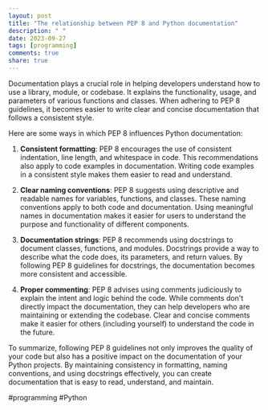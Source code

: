 ```yaml
---
layout: post
title: "The relationship between PEP 8 and Python documentation"
description: " "
date: 2023-09-27
tags: [programming]
comments: true
share: true
---
```


Documentation plays a crucial role in helping developers understand how to use a library, module, or codebase. It explains the functionality, usage, and parameters of various functions and classes. When adhering to PEP 8 guidelines, it becomes easier to write clear and concise documentation that follows a consistent style.

Here are some ways in which PEP 8 influences Python documentation:

1. **Consistent formatting**: PEP 8 encourages the use of consistent indentation, line length, and whitespace in code. This recommendations also apply to code examples in documentation. Writing code examples in a consistent style makes them easier to read and understand.

2. **Clear naming conventions**: PEP 8 suggests using descriptive and readable names for variables, functions, and classes. These naming conventions apply to both code and documentation. Using meaningful names in documentation makes it easier for users to understand the purpose and functionality of different components.

3. **Documentation strings**: PEP 8 recommends using docstrings to document classes, functions, and modules. Docstrings provide a way to describe what the code does, its parameters, and return values. By following PEP 8 guidelines for docstrings, the documentation becomes more consistent and accessible.

4. **Proper commenting**: PEP 8 advises using comments judiciously to explain the intent and logic behind the code. While comments don't directly impact the documentation, they can help developers who are maintaining or extending the codebase. Clear and concise comments make it easier for others (including yourself) to understand the code in the future.

To summarize, following PEP 8 guidelines not only improves the quality of your code but also has a positive impact on the documentation of your Python projects. By maintaining consistency in formatting, naming conventions, and using docstrings effectively, you can create documentation that is easy to read, understand, and maintain.

#programming #Python